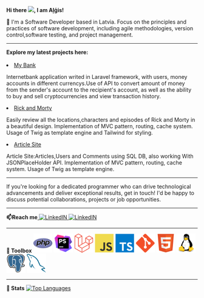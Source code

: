 <b><p>Hi there <img src="https://raw.githubusercontent.com/MartinHeinz/MartinHeinz/master/wave.gif" width="30px">, I am Aļģis!</p></b>

👀 I'm a Software Developer based in Latvia.
Focus on the principles and practices of software development, including agile methodologies,
version control,software testing, and project management.
<hr>
<b>Explore my latest projects here:</b><br><br>

<li><a href="https://github.com/algisbernatovics/my-bank">
  My Bank</a><p>Internetbank application writed in Laravel framework, with users, money accounts in different currencys.Use of API to convert amount of money from the sender's account to the recipient's account, as well as the ability to buy and sell cryptocurrencies and view transaction history.

<li><a href="https://github.com/algisbernatovics/rick-and-morty">
  Rick and Morty</a><p>Easily review all the locations,characters and episodes of Rick and Morty in a beautiful design.
  Implementation of MVC pattern, routing, cache system. Usage of Twig as template engine and Tailwind for styling.

<li><a href="https://github.com/algisbernatovics/article-site">Article Site</a><p>
  Article Site:Articles,Users and Comments using SQL DB, also working With JSONPlaceHolder API.
  Implementation of MVC pattern, routing, cache system. Usage of Twig as template engine.
  </p></li>

<hr>
 If you're looking for a dedicated programmer who can drive technological advancements and deliver exceptional results,
  get in touch! I'd be happy to discuss potential collaborations, projects or job opportunities.<br>
  <hr>
  <b>📫Reach me</b><a href="https://www.linkedin.com/in/algisbernatovics" rel="nofollow"> <img src="https://cdn.worldvectorlogo.com/logos/linkedin-icon-2.svg" alt="LinkedIN" height="40" style="max-width: 100%;">
</a>
<a href="mailto:algis.bernatovics@gmail.com" rel="nofollow"> <img src="https://cdn.worldvectorlogo.com/logos/gmail-icon.svg" alt="LinkedIN" height="40" style="max-width: 100%;"></a>
<hr>

<b>🧰 Toolbox</b>
<img src="https://github.com/devicons/devicon/blob/master/icons/php/php-original.svg" alt="PHP" width="50" height="50">
<img src="https://github.com/devicons/devicon/blob/master/icons/phpstorm/phpstorm-original.svg" alt="PHPStorm" width="50" height="50">
<img src="https://github.com/devicons/devicon/blob/master/icons/laravel/laravel-original.svg" alt="Laravel" width="50" height="50">
<img src="https://github.com/devicons/devicon/blob/master/icons/javascript/javascript-original.svg" alt="JavaScript" width="50" height="50">
<img src="https://github.com/devicons/devicon/blob/master/icons/typescript/typescript-original.svg" alt="TypeScript" width="50" height="50">
<img src="https://github.com/devicons/devicon/blob/master/icons/git/git-original.svg" alt="Git" width="50" height="50">
<img src="https://github.com/devicons/devicon/blob/master/icons/html5/html5-original.svg" alt="HTML5" width="50" height="50">
<img src="https://github.com/devicons/devicon/blob/master/icons/linux/linux-original.svg" alt="Linux" width="50" height="50">
<img src="https://github.com/devicons/devicon/blob/master/icons/postgresql/postgresql-original.svg" alt="PostgreSql" width="50" height="50">
<img src="https://github.com/devicons/devicon/blob/master/icons/mysql/mysql-original.svg" alt="MySQL" width="50" height="50">

<hr>

<b>🧰 Stats</b>
[![Top Languages](https://github-readme-stats.vercel.app/api/top-langs/?username=algisbernatovics&hide=java,html,css&theme=radical)](https://github.com/anuraghazra/github-readme-stats)

